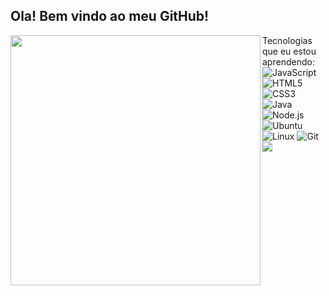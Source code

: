 <h2>Ola! Bem vindo ao meu GitHub!</h2>
<img width="400px" align="left" src="https://github-readme-stats.vercel.app/api/top-langs/?username=johnsjohns&hide=html&layout=compact&theme=buefy" />  

Tecnologias que eu estou aprendendo:<br>
![JavaScript](https://img.shields.io/badge/-JavaScript-black?style=flat-square&logo=javascript)
![HTML5](https://img.shields.io/badge/-HTML5-E34F26?style=flat-square&logo=html5&logoColor=white)
![CSS3](https://img.shields.io/badge/-CSS3-1572B6?style=flat-square&logo=css3)
![Java](https://img.shields.io/badge/-JAVA-007396?style=flat-square&logo=java)
![Node.js](https://img.shields.io/badge/-NODE.JS-339933?style=flat-square&logo=node.js&logoColor=white)
<br>
![Ubuntu](https://img.shields.io/badge/-Ubuntu-E95420?style=flat-square&logo=ubuntu&logoColor=white)
![Linux](https://img.shields.io/badge/-Linux-FCC624?style=flat-square&logo=Linux&logoColor=black)
![Git](https://img.shields.io/badge/-Git-F05032?style=flat-square&logo=Git&logoColor=white)
![](https://img.shields.io/badge/-GitHub-181717?style=flat-square&logo=GitHub&logoColor=white)
